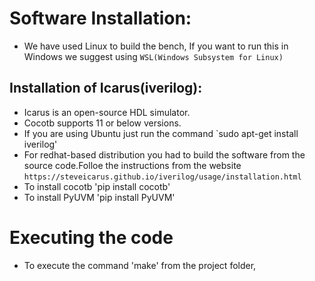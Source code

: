 # Software Installation: 
- We have used Linux to build the bench, If you want to run this in Windows we suggest using `WSL(Windows Subsystem for Linux)` 
## Installation of Icarus(iverilog):
- Icarus is an open-source HDL simulator.
- Cocotb supports 11 or below versions.
- If you are using Ubuntu just run the command `sudo apt-get install iverilog'
- For redhat-based distribution you had to build the software from the source code.Folloe the instructions from the website
`https://steveicarus.github.io/iverilog/usage/installation.html`
- To install cocotb 'pip install cocotb'
- To install PyUVM  'pip install PyUVM'

# Executing the code
- To execute the command  'make' from the project folder,